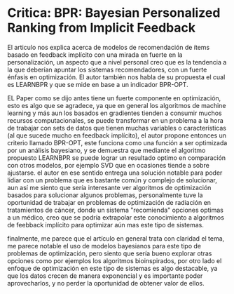 # Critica: BPR: Bayesian Personalized Ranking from Implicit Feedback

El articulo nos explica acerca de modelos de recomendación de ítems basado en feedback implícito con una mirada en fuerte en la personalización, un aspecto que a nivel personal creo que es la tendencia a la que deberían apuntar los sistemas recomendadores, con un fuerte énfasis en optimización. El autor también nos habla de su propuesta el cual es LEARNBPR y que se mide en base a un indicador BPR-OPT.

EL Paper como se dijo antes tiene un fuerte componente en optimización, esto es algo que se agradece, ya que en general los algoritmos de machine learning  y más aun los basados en gradientes tienden a consumir muchos recursos computacionales, se puede transformar en un problema a la hora de trabajar con sets de datos que tienen muchas variables o características (al que sucede mucho en feedback implícito), el autor propone entonces un criterio llamado  BPR-OPT, este funciona como una función a ser optimizada por un análisis bayesiano, y se demuestra que mediante el algoritmo  propuesto LEARNBPR se puede lograr un resultado optimo en comparación con otros modelos, por ejemplo SVD  que en ocasiones tiende a sobre ajustarse. el autor en ese sentido entrega una solución notable para poder lidiar con un problema que es bastante común y complejo de solucionar, aun así me siento que sería interesante ver algoritmos de optimización basados para solucionar algunos problemas, personalmente tuve la oportunidad de trabajar en problemas de optimización de radiación en tratamientos de cáncer, donde un sistema "recomienda" opciones optimas a un médico, creo que se podría extrapolar este conocimiento a algoritmos de feebback implícito para optimizar aún mas este tipo de sistemas.

finalmente, me parece que el artículo en general trata con claridad el tema, me parece notable el uso de modelos bayesianos para este tipo de problemas de optimización, pero siento que sería bueno explorar otras opciones como por ejemplos los algoritmos bioinspirados, por otro lado el enfoque de optimización en este tipo de sistemas es algo destacable, ya que los datos crecen de manera exponencial y es importante poder aprovecharlos, y no perder la oportunidad de obtener valor de ellos.
